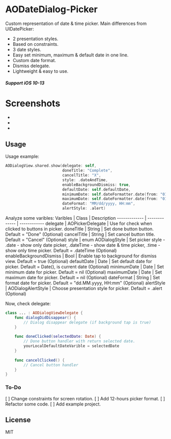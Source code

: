 # AODateDialog-Picker

Custom representation of date & time picker. Main differences from UIDatePicker:
  - 2 presentation styles.
  - Based on constraints.
  - 3 date styles.
  - Easy set minimum, maximum & default date in one line.
  - Custom date format.
  - Dismiss delegate.
  - Lightweight & easy to use.
  
##### Support iOS **10-13**
  
  # Screenshots
-
-
-

## Usage

Usage example:
```swift
AODialogView.shared.show(delegate: self,
                         doneTitle: "Complete",
                         cancelTitle: "X",
                         style: .dateAndTime,
                         enableBackgroundDismiss: true,
                         defaultDate: self.defaultDate,
                         minimumDate: self.dateFormatter.date(from: "01.01.2020, 00:00"),
                         maximumDate: self.dateFormatter.date(from: "01.01.2021, 00:00"),
                         dateFormat: "MM/dd/yyyy, HH:mm",
                         alertStyle: .alert)
```

Analyze some varibles:
Varibles  | Class | Description
------------- | ------------- | ------------
delegate  | AOPickerDelegate | Use for check when clicked to buttons in picker.
doneTitle  | String  | Set done button button. Default = "Done" (Optional)
cancelTitle | String | Set cancel button title. Default = "Cancel" (Optional)
style | enum AODialogStyle | Set picker style - .date - show only date picker, .dateTime - show date & time picker, .time - show only time picker. Default = .dateTime (Optional)
enableBackgroundDismiss | Bool | Enable tap to background for dismiss view. Default = true (Optional)
defaultDate | Date | Set default date for picker. Default = Date(), is current date (Optional)
minimumDate | Date | Set minimum date for picker. Default = nil (Optional)
maximumDate | Date | Set maximum date for picker. Default = nil (Optional)
dateFormat | String | Set format date for picker. Default = "dd.MM.yyyy, HH:mm" (Optional)
alertStyle | AODialogAlertStyle | Choose presentation style for picker. Default = .alert (Optional)

Now, check delegate:
```swift
class ... : AODialogViewDelegate {
    func dialogDidDisappear() {
        // Dialog disappear delegate (if background tap is true)
    }
    
    func doneClicked(selectedDate: Date) {
        // Done button handler with return selected date.
        yourLocalDefaultDateVarible = selectedDate
    }
    
    func cancelClicked() {
        // Cancel button handler
    }
}
```

### To-Do
[ ] Change constraints for screen rotation.
[ ] Add 12-hours picker format.
[ ] Refactor some code.
[ ] Add example project.

License
----
MIT
